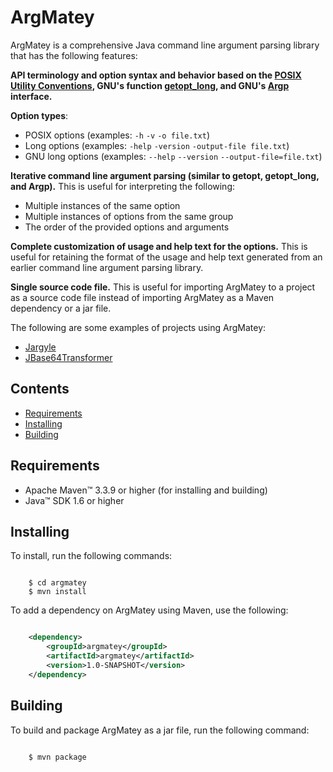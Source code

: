# ArgMatey

ArgMatey is a comprehensive Java command line argument parsing library that has the following features:

**API terminology and option syntax and behavior based on the [POSIX Utility Conventions](http://pubs.opengroup.org/onlinepubs/9699919799/basedefs/V1_chap12.html), GNU's function [getopt_long](http://www.gnu.org/software/libc/manual/html_node/Getopt-Long-Options.html#Getopt-Long-Options), and GNU's [Argp](http://www.gnu.org/software/libc/manual/html_node/Argp.html#Argp) interface.**
 
**Option types**:
 
- POSIX options (examples: `-h` `-v` `-o file.txt`)
- Long options (examples: `-help` `-version` `-output-file file.txt`)
- GNU long options (examples: `--help` `--version` `--output-file=file.txt`)
     
**Iterative command line argument parsing (similar to getopt, getopt_long, and Argp).** This is useful for interpreting the following:

- Multiple instances of the same option
- Multiple instances of options from the same group
- The order of the provided options and arguments 
 
**Complete customization of usage and help text for the options.** This is useful for retaining the format of the usage and help text generated from an earlier command line argument parsing library.

**Single source code file.** This is useful for importing ArgMatey to a project as a source code file instead of importing ArgMatey as a Maven dependency or a jar file.

The following are some examples of projects using ArgMatey:

- [Jargyle](https://github.com/jh3nd3rs0n/jargyle)
- [JBase64Transformer](https://github.com/jh3nd3rs0n/jbase64transformer)

## Contents

- [Requirements](#requirements)
- [Installing](#installing)
- [Building](#building)

## Requirements

- Apache Maven&#8482; 3.3.9 or higher (for installing and building) 
- Java&#8482; SDK 1.6 or higher

## Installing

To install, run the following commands:

```

    $ cd argmatey
    $ mvn install

```

To add a dependency on ArgMatey using Maven, use the following:

```xml

    <dependency>
    	<groupId>argmatey</groupId>
    	<artifactId>argmatey</artifactId>
    	<version>1.0-SNAPSHOT</version>
    </dependency>

```

## Building

To build and package ArgMatey as a jar file, run the following command:

```

    $ mvn package

```
